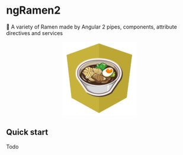 # ngRamen2
:ramen: A variety of Ramen made by Angular 2 pipes, components, attribute directives and services


<p align="center">
  <img src="https://raw.githubusercontent.com/astagi/mystatics/master/ng-ramen/ngramen-small.png"/>
</p>

## Quick start

Todo
